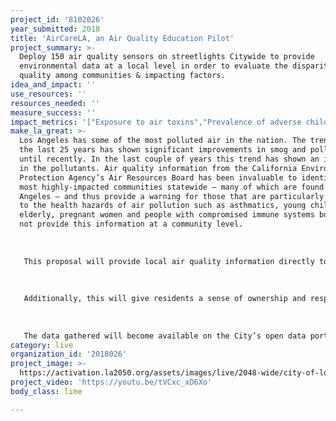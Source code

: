 ```yaml
---
project_id: '8102026'
year_submitted: 2018
title: 'AirCareLA, an Air Quality Education Pilot'
project_summary: >-
  Deploy 150 air quality sensors on streetlights Citywide to provide
  environmental data at a local level in order to evaluate the disparity of air
  quality among communities & impacting factors.
idea_and_impact: ''
use_resources: ''
resources_needed: ''
measure_success: ''
impact_metrics: '["Exposure to air toxins","Prevalence of adverse childhood experiences"]'
make_la_great: >-
  Los Angeles has some of the most polluted air in the nation. The trend over
  the last 25 years has shown significant improvements in smog and pollutants
  until recently. In the last couple of years this trend has shown an increase
  in the pollutants. Air quality information from the California Environmental
  Protection Agency’s Air Resources Board has been invaluable to identify the
  most highly-impacted communities statewide — many of which are found in Los
  Angeles — and thus provide a warning for those that are particularly sensitive
  to the health hazards of air pollution such as asthmatics, young children, the
  elderly, pregnant women and people with compromised immune systems but does
  not provide this information at a community level. 
   
    
   
   This proposal will provide local air quality information directly to the City policy makers, as we are currently reliant on information provided to us by the South Coast Air Quality Management District (SCAQMD). SCAQMD inspectors are spread far and wide, and required to cover the entire Southland. It would be a tremendous advantage to have access to our own air quality data within the 500 square miles that constitutes the City of Los Angeles. This could lead to development of our own air quality polices, and ultimately programs designed to mitigate the harmful effects of our residents.
   
    
   
   Additionally, this will give residents a sense of ownership and responsibility for their communities and their destiny. Air quality is impacted by large issues such as car emissions, but can also be impacted at a local level due to traffic patterns, zoning, industrial uses, and the number of vegetation and trees that are present. This information will allow the City and those communities that partner with this proposal to observe the disparities in communities and attempt to link them to specific contributing factors. 
   
   
   
   The data gathered will become available on the City’s open data portal so the public is informed. In addition, this project has the potential to develop and place air quality sensors “beacons” that will provide an instantaneous visual indication of the current air quality in the local area.
category: live
organization_id: '2018026'
project_image: >-
  https://activation.la2050.org/assets/images/live/2048-wide/city-of-los-angeles-bureau-of-street-lighting.jpg
project_video: 'https://youtu.be/tVCxc_xD6Xo'
body_class: lime

---
```


